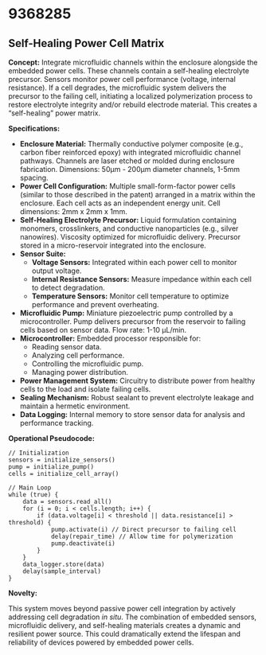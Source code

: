 # 9368285

## Self-Healing Power Cell Matrix

**Concept:** Integrate microfluidic channels within the enclosure alongside the embedded power cells. These channels contain a self-healing electrolyte precursor. Sensors monitor power cell performance (voltage, internal resistance). If a cell degrades, the microfluidic system delivers the precursor to the failing cell, initiating a localized polymerization process to restore electrolyte integrity and/or rebuild electrode material. This creates a “self-healing” power matrix.

**Specifications:**

*   **Enclosure Material:** Thermally conductive polymer composite (e.g., carbon fiber reinforced epoxy) with integrated microfluidic channel pathways. Channels are laser etched or molded during enclosure fabrication. Dimensions: 50µm - 200µm diameter channels, 1-5mm spacing.
*   **Power Cell Configuration:** Multiple small-form-factor power cells (similar to those described in the patent) arranged in a matrix within the enclosure. Each cell acts as an independent energy unit. Cell dimensions: 2mm x 2mm x 1mm.
*   **Self-Healing Electrolyte Precursor:** Liquid formulation containing monomers, crosslinkers, and conductive nanoparticles (e.g., silver nanowires). Viscosity optimized for microfluidic delivery. Precursor stored in a micro-reservoir integrated into the enclosure.
*   **Sensor Suite:**
    *   **Voltage Sensors:** Integrated within each power cell to monitor output voltage.
    *   **Internal Resistance Sensors:** Measure impedance within each cell to detect degradation.
    *   **Temperature Sensors:** Monitor cell temperature to optimize performance and prevent overheating.
*   **Microfluidic Pump:** Miniature piezoelectric pump controlled by a microcontroller. Pump delivers precursor from the reservoir to failing cells based on sensor data. Flow rate: 1-10 µL/min.
*   **Microcontroller:** Embedded processor responsible for:
    *   Reading sensor data.
    *   Analyzing cell performance.
    *   Controlling the microfluidic pump.
    *   Managing power distribution.
*   **Power Management System:** Circuitry to distribute power from healthy cells to the load and isolate failing cells.
*   **Sealing Mechanism:** Robust sealant to prevent electrolyte leakage and maintain a hermetic environment.
*   **Data Logging:** Internal memory to store sensor data for analysis and performance tracking.

**Operational Pseudocode:**

```
// Initialization
sensors = initialize_sensors()
pump = initialize_pump()
cells = initialize_cell_array()

// Main Loop
while (true) {
    data = sensors.read_all()
    for (i = 0; i < cells.length; i++) {
        if (data.voltage[i] < threshold || data.resistance[i] > threshold) {
            pump.activate(i) // Direct precursor to failing cell
            delay(repair_time) // Allow time for polymerization
            pump.deactivate(i)
        }
    }
    data_logger.store(data)
    delay(sample_interval)
}
```

**Novelty:**

This system moves beyond passive power cell integration by actively addressing cell degradation *in situ*. The combination of embedded sensors, microfluidic delivery, and self-healing materials creates a dynamic and resilient power source. This could dramatically extend the lifespan and reliability of devices powered by embedded power cells.